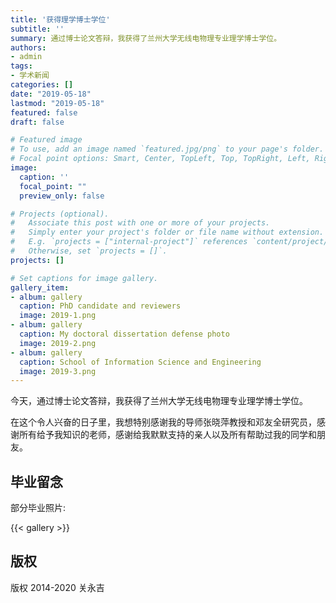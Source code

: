 ```yaml
---
title: '获得理学博士学位'
subtitle: ''
summary: 通过博士论文答辩，我获得了兰州大学无线电物理专业理学博士学位。
authors:
- admin
tags:
- 学术新闻
categories: []
date: "2019-05-18"
lastmod: "2019-05-18"
featured: false
draft: false

# Featured image
# To use, add an image named `featured.jpg/png` to your page's folder.
# Focal point options: Smart, Center, TopLeft, Top, TopRight, Left, Right, BottomLeft, Bottom, BottomRight
image:
  caption: ''
  focal_point: ""
  preview_only: false

# Projects (optional).
#   Associate this post with one or more of your projects.
#   Simply enter your project's folder or file name without extension.
#   E.g. `projects = ["internal-project"]` references `content/project/deep-learning/index.md`.
#   Otherwise, set `projects = []`.
projects: []

# Set captions for image gallery.
gallery_item:
- album: gallery
  caption: PhD candidate and reviewers
  image: 2019-1.png
- album: gallery
  caption: My doctoral dissertation defense photo
  image: 2019-2.png
- album: gallery
  caption: School of Information Science and Engineering
  image: 2019-3.png
---
```


今天，通过博士论文答辩，我获得了兰州大学无线电物理专业理学博士学位。

在这个令人兴奋的日子里，我想特别感谢我的导师张晓萍教授和邓友全研究员，感谢所有给予我知识的老师，感谢给我默默支持的亲人以及所有帮助过我的同学和朋友。

## 毕业留念

部分毕业照片:

{{< gallery >}}

## 版权

版权 2014-2020 关永吉

